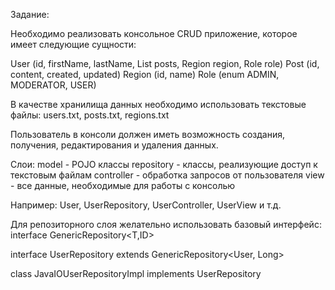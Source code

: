 Задание:

Необходимо реализовать консольное CRUD приложение, которое имеет следующие сущности:

User (id, firstName, lastName, List<Post> posts, Region region, Role role)
Post (id, content, created, updated)
Region (id, name)
Role (enum ADMIN, MODERATOR, USER)


В качестве хранилища данных необходимо использовать текстовые файлы:
users.txt, posts.txt, regions.txt

Пользователь в консоли должен иметь возможность создания, получения, редактирования и удаления данных.

Слои:
model - POJO клаcсы
repository - классы, реализующие доступ к текстовым файлам
controller - обработка запросов от пользователя
view - все данные, необходимые для работы с консолью

Например: User, UserRepository, UserController, UserView и т.д.


Для репозиторного слоя желательно использовать базовый интерфейс:
interface GenericRepository<T,ID>

interface UserRepository extends GenericRepository<User, Long>

class JavaIOUserRepositoryImpl implements UserRepository